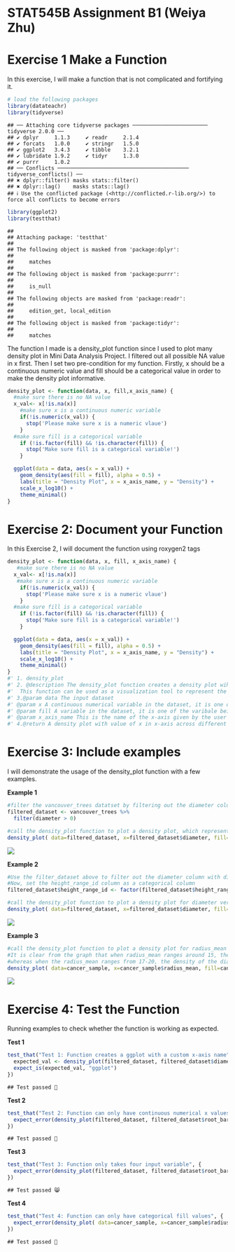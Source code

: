 STAT545B Assignment B1 (Weiya Zhu)
================

# Exercise 1 Make a Function

In this exercise, I will make a function that is not complicated and
fortifying it.

``` r
# load the following packages
library(datateachr)
library(tidyverse)
```

    ## ── Attaching core tidyverse packages ──────────────────────── tidyverse 2.0.0 ──
    ## ✔ dplyr     1.1.3     ✔ readr     2.1.4
    ## ✔ forcats   1.0.0     ✔ stringr   1.5.0
    ## ✔ ggplot2   3.4.3     ✔ tibble    3.2.1
    ## ✔ lubridate 1.9.2     ✔ tidyr     1.3.0
    ## ✔ purrr     1.0.2     
    ## ── Conflicts ────────────────────────────────────────── tidyverse_conflicts() ──
    ## ✖ dplyr::filter() masks stats::filter()
    ## ✖ dplyr::lag()    masks stats::lag()
    ## ℹ Use the conflicted package (<http://conflicted.r-lib.org/>) to force all conflicts to become errors

``` r
library(ggplot2)
library(testthat)
```

    ## 
    ## Attaching package: 'testthat'
    ## 
    ## The following object is masked from 'package:dplyr':
    ## 
    ##     matches
    ## 
    ## The following object is masked from 'package:purrr':
    ## 
    ##     is_null
    ## 
    ## The following objects are masked from 'package:readr':
    ## 
    ##     edition_get, local_edition
    ## 
    ## The following object is masked from 'package:tidyr':
    ## 
    ##     matches

The function I made is a density_plot function since I used to plot many
density plot in Mini Data Analysis Project. I filtered out all possible
NA value in x first. Then I set two pre-condition for my function.
Firstly, x should be a continuous numeric value and fill should be a
categorical value in order to make the density plot informative.

``` r
density_plot <- function(data, x, fill,x_axis_name) {
  #make sure there is no NA value
  x_val<- x[!is.na(x)]
    #make sure x is a continuous numeric variable
    if(!is.numeric(x_val)) {
      stop('Please make sure x is a numeric vlaue')
    }
  #make sure fill is a categorical variable
    if (!is.factor(fill) && !is.character(fill)) {
      stop('Make sure fill is a categorical variable!')
    }

  ggplot(data = data, aes(x = x_val)) +
    geom_density(aes(fill = fill), alpha = 0.5) +
    labs(title = "Density Plot", x = x_axis_name, y = "Density") +
    scale_x_log10() +
    theme_minimal()
}
```

# Exercise 2: Document your Function

In this Exercise 2, I will document the function using roxygen2 tags

``` r
density_plot <- function(data, x, fill, x_axis_name) {
   #make sure there is no NA value
  x_val<- x[!is.na(x)]
   #make sure x is a continuous numeric variable
    if(!is.numeric(x_val)) {
      stop('Please make sure x is a numeric vlaue')
    }
  #make sure fill is a categorical variable
    if (!is.factor(fill) && !is.character(fill)) {
      stop('Make sure fill is a categorical variable!')
    }

  ggplot(data = data, aes(x = x_val)) +
    geom_density(aes(fill = fill), alpha = 0.5) +
    labs(title = "Density Plot", x = x_axis_name, y = "Density") +
    scale_x_log10() +
    theme_minimal()
}
#' 1. density_plot
#' 2. @description The density_plot function creates a density plot wiht alpha=0.5 based on the given inputs, dataset, x, and fill values, using ggplot2.
#'  This function can be used as a visualization tool to represent the distribution of a continuous numeric variable (x) across multiple fills(categorical values).
#' 3.@param data The input dataset 
#' @param x A continuous numerical variable in the dataset, it is one of the varibale being investigated
#' @param fill A variable in the dataset, it is one of the varibale being investigated
#' @param x_axis_name This is the name of the x-axis given by the user who uses this function
#' 4.@return A density plot with value of x in x-axis across different fills and denisity as the y-axis
```

# Exercise 3: Include examples

I will demonstrate the usage of the density_plot function with a few
examples.

**Example 1**

``` r
#filter the vancouver_trees datatset by filtering out the diameter column with diameter>0 to avoid the warning message
filtered_dataset <- vancouver_trees %>%
  filter(diameter > 0)

#call the density_plot function to plot a density plot, which represents the distribution of the tree diameter across different root_barrier. 
density_plot( data=filtered_dataset, x=filtered_dataset$diameter, fill=filtered_dataset$root_barrier, x_axis_name="Diameter")
```

![](AssignmentB1_Weiya_files/figure-gfm/unnamed-chunk-4-1.png)<!-- -->

**Example 2**

``` r
#Use the filter_dataset above to filter out the diameter column with diameter>0
#Now, set the height_range_id column as a categorical column 
filtered_dataset$height_range_id <- factor(filtered_dataset$height_range_id)

#call the density_plot function to plot a density plot for diameter versus height_range_id, where the different height_range_id are shown as fills
density_plot( data=filtered_dataset, x=filtered_dataset$diameter, fill=filtered_dataset$height_range_id, x_axis_name="Diameter")
```

![](AssignmentB1_Weiya_files/figure-gfm/unnamed-chunk-5-1.png)<!-- -->

**Example 3**

``` r
#call the density_plot function to plot a density plot for radius_mean versus the results of diagnosis. 
#It is clear from the graph that when radius_mean ranges around 15, the density of the diagnosis B is extremely high,
#whereas when the radius_mean ranges from 17-20, the density of the diagnosis M is very high.
density_plot( data=cancer_sample, x=cancer_sample$radius_mean, fill=cancer_sample$diagnosis, x_axis_name="radius_mean")
```

![](AssignmentB1_Weiya_files/figure-gfm/unnamed-chunk-6-1.png)<!-- -->

# Exercise 4: Test the Function

Running examples to check whether the function is working as expected.

**Test 1**

``` r
test_that("Test 1: Function creates a ggplot with a custom x-axis name", {
  expected_val <- density_plot(filtered_dataset, filtered_dataset$diameter, filtered_dataset$root_barrier, x_axis_name = "Diameter")
  expect_is(expected_val, "ggplot")
})
```

    ## Test passed 🌈

**Test 2**

``` r
test_that("Test 2: Function can only have continuous numerical x values", {
  expect_error(density_plot(filtered_dataset, filtered_dataset$root_barrier, filtered_dataset$diameter, x_axis_name="Diameter"))
})
```

    ## Test passed 🎊

**Test 3**

``` r
test_that("Test 3: Function only takes four input variable", {
  expect_error(density_plot(filtered_dataset, filtered_dataset$root_barrier, filtered_dataset$diameter, filtered_dataset$height_range_id, x_axis_name="Diameter"))
})
```

    ## Test passed 😸

**Test 4**

``` r
test_that("Test 4: Function can only have categorical fill values", {
  expect_error(density_plot( data=cancer_sample, x=cancer_sample$radius_mean, fill=cancer_sample$area_mean, x_axis_name="radius_mean"))
})
```

    ## Test passed 🌈
